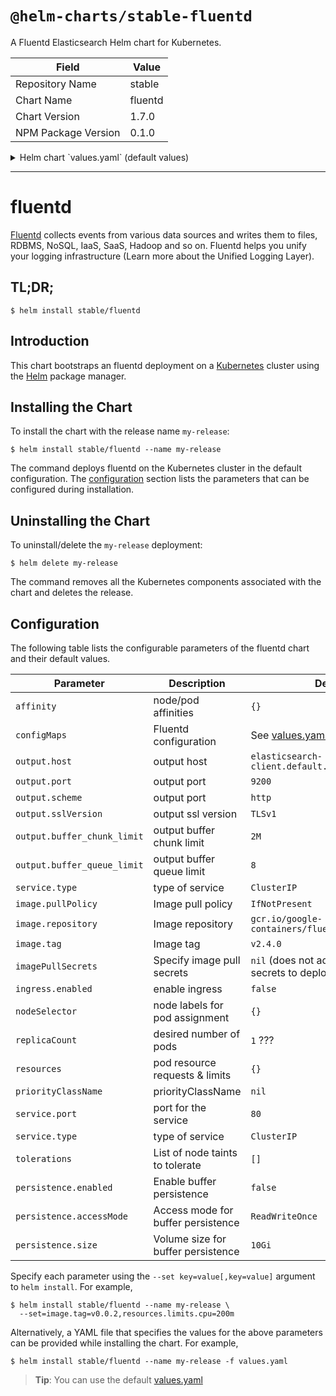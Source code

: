 # `@helm-charts/stable-fluentd`

A Fluentd Elasticsearch Helm chart for Kubernetes.

| Field               | Value   |
| ------------------- | ------- |
| Repository Name     | stable  |
| Chart Name          | fluentd |
| Chart Version       | 1.7.0   |
| NPM Package Version | 0.1.0   |

<details>

<summary>Helm chart `values.yaml` (default values)</summary>

```yaml
# Default values for fluentd.
# This is a YAML-formatted file.
# Declare variables to be passed into your templates.
image:
  repository: gcr.io/google-containers/fluentd-elasticsearch
  tag: v2.4.0
  pullPolicy: IfNotPresent
  # pullSecrets:
  #   - secret1
  #   - secret2

output:
  host: elasticsearch-client.default.svc.cluster.local
  port: 9200
  scheme: http
  sslVersion: TLSv1
  buffer_chunk_limit: 2M
  buffer_queue_limit: 8

env: {}

service:
  type: ClusterIP
  # type: nodePort:
  externalPort: 80
  ports:
    - name: 'monitor-agent'
      protocol: TCP
      containerPort: 24220

annotations: {}
#  prometheus.io/scrape: "true"
#  prometheus.io/port: "24231"

ingress:
  enabled: false
  # Used to create an Ingress and Service record.
  # hosts:
  #   - name: "http-input.local"
  #     protocol: TCP
  #     serviceName: http-input
  #     servicePort: 9880
  annotations:
    # kubernetes.io/ingress.class: nginx
    # kubernetes.io/tls-acme: "true"
  tls:
    # Secrets must be manually created in the namespace.
    # - secretName: http-input-tls
    #   hosts:
    #     - http-input.local

configMaps:
  general.conf: |
    # Prevent fluentd from handling records containing its own logs. Otherwise
    # it can lead to an infinite loop, when error in sending one message generates
    # another message which also fails to be sent and so on.
    <match fluentd.**>
      @type null
    </match>

    # Used for health checking
    <source>
      @type http
      port 9880
      bind 0.0.0.0
    </source>

    # Emits internal metrics to every minute, and also exposes them on port
    # 24220. Useful for determining if an output plugin is retryring/erroring,
    # or determining the buffer queue length.
    <source>
      @type monitor_agent
      bind 0.0.0.0
      port 24220
      tag fluentd.monitor.metrics
    </source>
  system.conf: |-
    <system>
      root_dir /tmp/fluentd-buffers/
    </system>
  forward-input.conf: |
    <source>
      @type forward
      port 24224
      bind 0.0.0.0
    </source>
  output.conf: |
    <match **>
      @id elasticsearch
      @type elasticsearch
      @log_level info
      include_tag_key true
      # Replace with the host/port to your Elasticsearch cluster.
      host "#{ENV['OUTPUT_HOST']}"
      port "#{ENV['OUTPUT_PORT']}"
      scheme "#{ENV['OUTPUT_SCHEME']}"
      ssl_version "#{ENV['OUTPUT_SSL_VERSION']}"
      logstash_format true
      <buffer>
        @type file
        path /var/log/fluentd-buffers/kubernetes.system.buffer
        flush_mode interval
        retry_type exponential_backoff
        flush_thread_count 2
        flush_interval 5s
        retry_forever
        retry_max_interval 30
        chunk_limit_size "#{ENV['OUTPUT_BUFFER_CHUNK_LIMIT']}"
        queue_limit_length "#{ENV['OUTPUT_BUFFER_QUEUE_LIMIT']}"
        overflow_action block
      </buffer>
    </match>

resources:
  {}
  # We usually recommend not to specify default resources and to leave this as a conscious
  # choice for the user. This also increases chances charts run on environments with little
  # resources, such as Minikube. If you do want to specify resources, uncomment the following
  # lines, adjust them as necessary, and remove the curly braces after 'resources:'.
  # limits:
  #  cpu: 500m
  #  memory: 200Mi
  # requests:
  #  cpu: 500m
  #  memory: 200Mi

## Persist data to a persistent volume
persistence:
  enabled: false

  ## If defined, storageClassName: <storageClass>
  ## If set to "-", storageClassName: "", which disables dynamic provisioning
  ## If undefined (the default) or set to null, no storageClassName spec is
  ##   set, choosing the default provisioner.  (gp2 on AWS, standard on
  ##   GKE, AWS & OpenStack)
  ##
  # storageClass: "-"
  # annotations: {}
  accessMode: ReadWriteOnce
  size: 10Gi

nodeSelector: {}

tolerations: []

affinity: {}
```

</details>

---

# fluentd

[Fluentd](https://www.fluentd.org/) collects events from various data sources and writes them to files, RDBMS, NoSQL, IaaS, SaaS, Hadoop and so on. Fluentd helps you unify your logging infrastructure (Learn more about the Unified Logging Layer).

## TL;DR;

```console
$ helm install stable/fluentd
```

## Introduction

This chart bootstraps an fluentd deployment on a [Kubernetes](http://kubernetes.io) cluster using the [Helm](https://helm.sh) package manager.

## Installing the Chart

To install the chart with the release name `my-release`:

```console
$ helm install stable/fluentd --name my-release
```

The command deploys fluentd on the Kubernetes cluster in the default configuration. The [configuration](#configuration) section lists the parameters that can be configured during installation.

## Uninstalling the Chart

To uninstall/delete the `my-release` deployment:

```console
$ helm delete my-release
```

The command removes all the Kubernetes components associated with the chart and deletes the release.

## Configuration

The following table lists the configurable parameters of the fluentd chart and their default values.

| Parameter                   | Description                        | Default                                                  |
| --------------------------- | ---------------------------------- | -------------------------------------------------------- |
| `affinity`                  | node/pod affinities                | `{}`                                                     |
| `configMaps`                | Fluentd configuration              | See [values.yaml](values.yaml)                           |
| `output.host`               | output host                        | `elasticsearch-client.default.svc.cluster.local`         |
| `output.port`               | output port                        | `9200`                                                   |
| `output.scheme`             | output port                        | `http`                                                   |
| `output.sslVersion`         | output ssl version                 | `TLSv1`                                                  |
| `output.buffer_chunk_limit` | output buffer chunk limit          | `2M`                                                     |
| `output.buffer_queue_limit` | output buffer queue limit          | `8`                                                      |
| `service.type`              | type of service                    | `ClusterIP`                                              |
| `image.pullPolicy`          | Image pull policy                  | `IfNotPresent`                                           |
| `image.repository`          | Image repository                   | `gcr.io/google-containers/fluentd-elasticsearch`         |
| `image.tag`                 | Image tag                          | `v2.4.0`                                                 |
| `imagePullSecrets`          | Specify image pull secrets         | `nil` (does not add image pull secrets to deployed pods) |
| `ingress.enabled`           | enable ingress                     | `false`                                                  |
| `nodeSelector`              | node labels for pod assignment     | `{}`                                                     |
| `replicaCount`              | desired number of pods             | `1` ???                                                  |
| `resources`                 | pod resource requests & limits     | `{}`                                                     |
| `priorityClassName`         | priorityClassName                  | `nil`                                                    |
| `service.port`              | port for the service               | `80`                                                     |
| `service.type`              | type of service                    | `ClusterIP`                                              |
| `tolerations`               | List of node taints to tolerate    | `[]`                                                     |
| `persistence.enabled`       | Enable buffer persistence          | `false`                                                  |
| `persistence.accessMode`    | Access mode for buffer persistence | `ReadWriteOnce`                                          |
| `persistence.size`          | Volume size for buffer persistence | `10Gi`                                                   |

Specify each parameter using the `--set key=value[,key=value]` argument to `helm install`. For example,

```console
$ helm install stable/fluentd --name my-release \
  --set=image.tag=v0.0.2,resources.limits.cpu=200m
```

Alternatively, a YAML file that specifies the values for the above parameters can be provided while installing the chart. For example,

```console
$ helm install stable/fluentd --name my-release -f values.yaml
```

> **Tip**: You can use the default [values.yaml](values.yaml)
